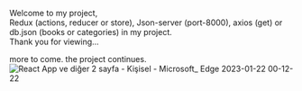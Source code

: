 Welcome to my project,
<br>
Redux (actions, reducer or store), Json-server (port-8000), axios (get) or db.json (books or categories) in my project.
<br>
Thank you for viewing...

more to come. the project continues.
![React App ve diğer 2 sayfa - Kişisel - Microsoft_ Edge 2023-01-22 00-12-22](https://user-images.githubusercontent.com/114434307/213887679-89b0ed71-c013-4bb9-8caf-7ac54aeb355e.gif)

